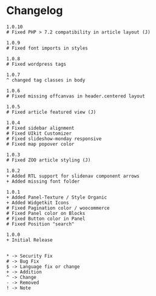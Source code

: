 # Changelog

    1.0.10
    # Fixed PHP > 7.2 compatibility in article layout (J)

    1.0.9
    # Fixed font imports in styles

    1.0.8
    # Fixed wordpress tags

    1.0.7
    ^ changed tag classes in body

    1.0.6
    # Fixed missing offcanvas in header.centered layout

    1.0.5
    # Fixed article featured view (J)

    1.0.4
    # Fixed sidebar alignment
    # Fixed UIkit Customizer
    # Fixed slideshow-monday responsive
    # Fixed map popover color

    1.0.3
    # Fixed ZOO article styling (J)

    1.0.2
    + Added RTL support for slidenav component arrows
    + Added missing font folder

    1.0.1
    + Added Panel-Texture / Style Organic
    + Added Widgetkit Icons
    # Fixed Pagination color / woocommerce
    # Fixed Panel color on Blocks
    # Fixed Button color in Panel
    # Fixed Position "search"

    1.0.0
    + Initial Release


    * -> Security Fix
    # -> Bug Fix
    $ -> Language fix or change
    + -> Addition
    ^ -> Change
    - -> Removed
    ! -> Note
